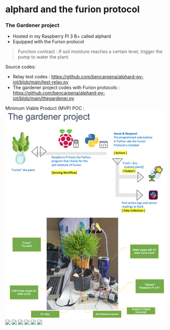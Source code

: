 # alphard and the furion protocol

### The Gardener project
* Hosted in my Raspberry PI 3 B+ called alphard
* Equipped with the Furion protocol 

>Function contract : If soil moisture reaches a certain level, trigger the pump to water the plant.

Source codes: 
* Relay test codes : https://github.com/bencarpena/alphard-py-iot/blob/main/test-relay.py
* The gardener project codes with Furion protocols : https://github.com/bencarpena/alphard-py-iot/blob/main/thegardener.py

Minimum Viable Product (MVP) POC :
![Solution Architecture](https://github.com/bencarpena/alphard-py-iot/blob/main/_contents/solarch.png)
![MVP and POC Setup](https://github.com/bencarpena/alphard-py-iot/blob/main/_contents/mvp-setup.png)
![](https://github.com/bencarpena/alphard-py-iot/blob/main/_contents/20201016_235052.jpg)
![](https://github.com/bencarpena/alphard-py-iot/blob/main/_contents/20201016_235119.jpg)
![](https://github.com/bencarpena/alphard-py-iot/blob/main/_contents/20201017_123705.jpg)
![](https://github.com/bencarpena/alphard-py-iot/blob/main/_contents/20201017_123550.jpg)
![](https://github.com/bencarpena/alphard-py-iot/blob/main/_contents/20201017_123716.jpg)
![](https://github.com/bencarpena/alphard-py-iot/blob/main/_contents/20201017_124512.jpg)
